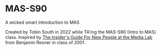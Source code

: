 # MAS-S90
A wicked smart introduction to MAS


Created by Tobin South in 2022 while TA'ing the MAS-S90 (Intro to MAS) class.
Inspired by [The Insider's Guide For New People at the Media Lab](https://alumni.media.mit.edu/~benres/newpeople/) from Benjamin Resner in class of 2001.

